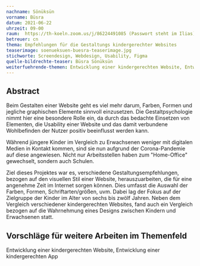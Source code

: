 ```yaml
---
nachname: Sönüksün
vorname: Büsra
datum: 2021-06-22
uhrzeit: 09-00
raum:  https://th-koeln.zoom.us/j/86224491085 (Passwort steht im Ilias) Präsentation
betreuer: cn
thema: Empfehlungen für die Gestaltungs kindergerechter Websites
teaserimage: soenueksuen-buesra-teaserimage.jpg
stichworte: Screendesign, Webdesign, Usability, Figma
quelle-bildrechte-teaser: Büsra Sönüksün
weiterfuehrende-themen: Entwicklung einer kindergerechten Website, Entwicklung einer kindergerechten App
---
```


## Abstract

Beim Gestalten einer Website geht es viel mehr darum, Farben, Formen und jegliche graphischen Elemente sinnvoll einzusetzen. Die Gestaltpsychologie nimmt hier eine besondere Rolle ein, da durch das bedachte Einsetzen von Elementen, die Usability einer Website und das damit verbundene Wohlbefinden der Nutzer positiv beeinflusst werden kann. <br>

 Während jüngere Kinder im Vergleich zu Erwachsenen weniger mit digitalen Medien in Kontakt kommen, sind sie nun aufgrund der Corona-Pandemie auf diese angewiesen. Nicht nur Arbeitsstellen haben zum "Home-Office" gewechselt, sondern auch Schulen. <br>


Ziel dieses Projektes war es, verschiedene Gestaltungsempfehlungen, bezogen auf den visuellen Stil einer Website, herauszuarbeiten, die für eine angenehme Zeit im Internet sorgen können. Dies umfasst die Auswahl der Farben, Formen, Schriftarten/größen, uvm.  Dabei lag der Fokus auf der Zielgruppe der Kinder im Alter von sechs bis zwölf Jahren. Neben dem Vergleich verschiedener kindergerechten Websites, fand auch ein Vergleich bezogen auf die Wahrnehmung eines Designs zwischen Kindern und Erwachsenen statt. 

## Vorschläge für weitere Arbeiten im Themenfeld

Entwicklung einer kindergerechten Website, Entwicklung einer kindergerechten App
